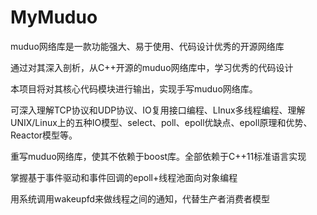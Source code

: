 # MyMuduo
muduo网络库是一款功能强大、易于使用、代码设计优秀的开源网络库

通过对其深入剖析，从C++开源的muduo网络库中，学习优秀的代码设计

本项目将对其核心代码模块进行输出，实现手写muduo网络库。

可深入理解TCP协议和UDP协议、IO复用接口编程、LInux多线程编程、理解UNIX/Linux上的五种IO模型、select、poll、epoll优缺点、epoll原理和优势、Reactor模型等。

重写muduo网络库，使其不依赖于boost库。全部依赖于C++11标准语言实现

掌握基于事件驱动和事件回调的epoll+线程池面向对象编程

用系统调用wakeupfd来做线程之间的通知，代替生产者消费者模型

